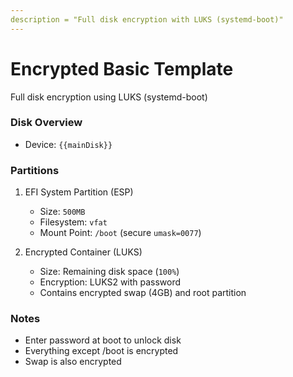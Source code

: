 ```yaml
---
description = "Full disk encryption with LUKS (systemd-boot)"
---
```

# Encrypted Basic Template

Full disk encryption using LUKS (systemd-boot)

### Disk Overview

- Device: `{{mainDisk}}`

### Partitions

1. EFI System Partition (ESP)
   - Size: `500MB`
   - Filesystem: `vfat`
   - Mount Point: `/boot` (secure `umask=0077`)

2. Encrypted Container (LUKS)
   - Size: Remaining disk space (`100%`)
   - Encryption: LUKS2 with password
   - Contains encrypted swap (4GB) and root partition

### Notes

- Enter password at boot to unlock disk
- Everything except /boot is encrypted
- Swap is also encrypted
